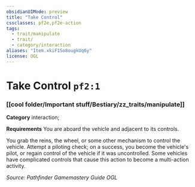 ```yaml
---
obsidianUIMode: preview
title: "Take Control"
cssclasses: pf2e,pf2e-action
tags:
  - trait/manipulate
  - trait/
  - category/interaction
aliases: "Item.xkiF1So8ougkUq6y"
license: OGL
---
```

# Take Control `pf2:1`

### [[cool folder/Important stuff/Bestiary/zz_traits/manipulate]]

**Category** interaction; 




**Requirements** You are aboard the vehicle and adjacent to its controls.

You grab the reins, the wheel, or some other mechanism to control the vehicle. Attempt a piloting check; on a success, you become the vehicle's pilot, or regain control of the vehicle if it was uncontrolled. Some vehicles have complicated controls that cause this action to become a multi-action activity.

*Source: Pathfinder Gamemastery Guide*
*OGL*